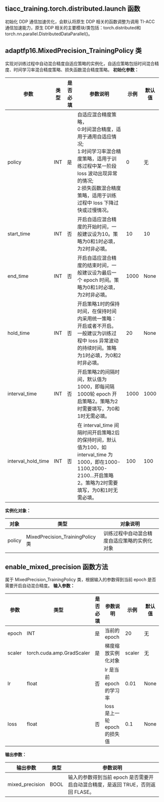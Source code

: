 
## tiacc_training.torch.distributed.launch 函数

初始化 DDP 通信加速优化，会默认将原生 DDP 相关的函数调整为调用 TI-ACC 通信加速能力，原生 DDP 相关的主要模块/类包括：torch.distributed和 torch.nn.parallel.DistributedDataParallel()。



## adaptfp16.MixedPrecision_TrainingPolicy 类

实现对训练过程中自动混合精度自适应策略的实例化，自适应策略包括时间混合精度、时间学习率混合精度策略、损失函数混合精度策略。
**初始化参数：**

|参数	|类型	|是否必填	|参数说明	|示例	|默认值|
|-|-|-|-|-|-|
|policy	|INT	|是	|自适应混合精度策略，<br>0:时间混合精度，适用于通用自适应情况;<br>1:时间学习率混合精度策略，适用于训练过程中某一阶段 loss 波动出现异常的情况;<br>2:损失函数混合精度策略，适用于训练过程中 loss 下降过快或过慢情况。	|0	|无|
|start_time	|INT	|否	|开启自适应混合精度的开始时间，一般建议设为10。策略为0和1时必填，为2时非必填。	|10	|10|
|end_time	|INT	|否	|开启自适应混合精度的结束时间，一般建议设为最后一个 epoch 时间。策略为0和1时必填，为2时非必填。	|1000	|None|
|hold_time|	INT	|否	|开启策略1时的保持时间，在保持时间内采用统一策略：开启或者不开启。一般建议为训练过程中 loss 异常波动的持续时间。策略为1时必填，为0和2时非必填。	|20	|None|
|interval_time|	INT	|否|	开启策略2的间隔时间，默认值为1000，即每间隔1000轮 epoch 开启策略2。策略为2时需要填写，为0和1时无需必填。	|1000	|1000|
|interval_hold_time|	INT|	否|	在 interval_time 间隔时间开启策略2后的保持时间，默认值为100，如 interval_time 为1000，即在1000-1100,2000-2100...开启策略2。策略为2时需要填写，为0和1时无需必填。|	100|	100|


**实例化对象：**

|对象	|类型	|对象说明|
|-|-|-|
|policy	|MixedPrecision_TrainingPolicy 类	|训练过程中自动混合精度自适应策略的实例化对象|

## enable_mixed_precision 函数方法

属于 MixedPrecision_TrainingPolicy 类，根据输入的参数得到当前 epoch 是否需要开启自动混合精度。
**输入参数：**


|参数	|类型	|是否必填	|参数说明	|示例	|默认值|
|-|-|-|-|-|-|
|epoch	|INT	|是	|当前的 epoch	|20	|无|
|scaler	 |torch.cuda.amp.GradScaler |是	|梯度缩放实例化对象	|scaler	|无|
|lr	|float|否	|lr 是当前 epoch 的学习率	|0.01	|None|
|loss	|float	|否	|loss 是上一轮 epoch 的损失值|	0.1	|None|


**输出参数：**

|输出参数	|类型	|参数说明|
|-|-|-|
|mixed_precision	|BOOL	|输入的参数得到当前 epoch 是否需要开启自动混合精度，是返回 TRUE，否则返回 FLASE。|

